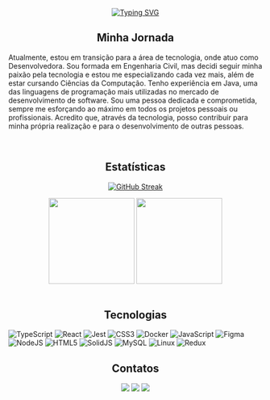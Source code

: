 <div align="center">
  
<a href="https://git.io/typing-svg"><img src="https://readme-typing-svg.demolab.com?font=Fira+Code&weight=700&size=30&pause=1000&color=A300FF&width=650&lines=Ol%C3%A1%2C+Me+chamo+Andressa+Ribeiro+;Seja+bem-vindo(a)++ao+meu+Reposit%C3%B3rio" alt="Typing SVG" /></a>
  
</div>

<div align="center">
  
##  Minha Jornada
  
</div>
  
Atualmente, estou em transição para a área de tecnologia, onde atuo como Desenvolvedora. Sou formada em Engenharia Civil, mas decidi seguir minha paixão pela tecnologia e estou me especializando cada vez mais, além de estar cursando Ciências da Computação. Tenho experiência em Java, uma das linguagens de programação mais utilizadas no mercado de desenvolvimento de software. Sou uma pessoa dedicada e comprometida, sempre me esforçando ao máximo em todos os projetos pessoais ou profissionais. Acredito que, através da tecnologia, posso contribuir para minha própria realização e para o desenvolvimento de outras pessoas.

<br>
<div align="center">
  
  ## Estatísticas 
  
[![GitHub Streak](https://streak-stats.demolab.com?user=andressaribeiroo&theme=midnight-purple&mode=weekly)](https://git.io/streak-stats)
  
  <img height="170em" src="https://github-readme-stats-sigma-five.vercel.app/api?username=andressaribeiroo&count_private=true&show_icons=true&theme=midnight-purple" />
  <img height="170em" src="https://github-readme-stats-sigma-five.vercel.app/api/top-langs/?username=andressaribeiroo&layout=compact&theme=midnight-purple" />
</div>
<br>
 
<div align="center"> 
 
 ## Tecnologias 
  
</div>
  
![TypeScript](https://img.shields.io/badge/typescript-%23007ACC.svg?style=for-the-badge&logo=typescript&logoColor=white)
![React](https://img.shields.io/badge/react-%2320232a.svg?style=for-the-badge&logo=react&logoColor=%2361DAFB)
![Jest](https://img.shields.io/badge/-jest-%23C21325?style=for-the-badge&logo=jest&logoColor=white)
![CSS3](https://img.shields.io/badge/css3-%231572B6.svg?style=for-the-badge&logo=css3&logoColor=white)
![Docker](https://img.shields.io/badge/docker-%230db7ed.svg?style=for-the-badge&logo=docker&logoColor=white)
![JavaScript](https://img.shields.io/badge/javascript-%23323330.svg?style=for-the-badge&logo=javascript&logoColor=%23F7DF1E)
![Figma](https://img.shields.io/badge/figma-%23F24E1E.svg?style=for-the-badge&logo=figma&logoColor=white)
![NodeJS](https://img.shields.io/badge/node.js-6DA55F?style=for-the-badge&logo=node.js&logoColor=white)
![HTML5](https://img.shields.io/badge/html5-%23E34F26.svg?style=for-the-badge&logo=html5&logoColor=white)
![SolidJS](https://img.shields.io/badge/SolidJS-2c4f7c?style=for-the-badge&logo=solid&logoColor=c8c9cb)
![MySQL](https://img.shields.io/badge/mysql-%2300f.svg?style=for-the-badge&logo=mysql&logoColor=white)
![Linux](https://img.shields.io/badge/Linux-FCC624?style=for-the-badge&logo=linux&logoColor=black)
![Redux](https://img.shields.io/badge/redux-%23593d88.svg?style=for-the-badge&logo=redux&logoColor=white)



  
<div align="center"> 
  
  ## Contatos
  
  <a href = "mailto:andressaclecia.ribeiro@gmail.com"><img src="https://img.shields.io/badge/-Gmail-%23333?style=for-the-badge&logo=gmail&logoColor=white" target="_blank"></a>
  <a href="https://www.linkedin.com//in/andressaribeiroo" target="_blank"><img src="https://img.shields.io/badge/-LinkedIn-%230077B5?style=for-the-badge&logo=linkedin&logoColor=white" target="_blank"></a> 
  <a href="https://wa.me/+5581986186087" target="_blank"><img src="https://img.shields.io/badge/WhatsApp-25D366?style=for-the-badge&logo=whatsapp&logoColor=white" target="_blank"></a> 
 
</div>

